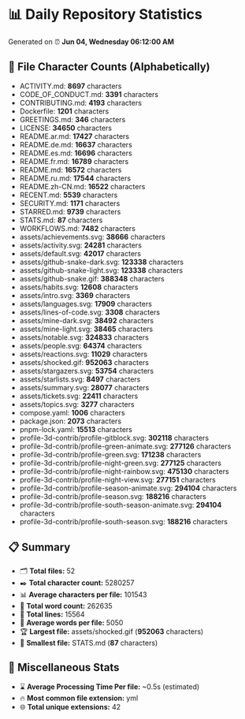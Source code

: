 # 📊 Daily Repository Statistics
Generated on ⏰ **Jun 04, Wednesday 06:12:00 AM**

## 📂 File Character Counts (Alphabetically)
- ACTIVITY.md: **8697** characters
- CODE_OF_CONDUCT.md: **3391** characters
- CONTRIBUTING.md: **4193** characters
- Dockerfile: **1201** characters
- GREETINGS.md: **346** characters
- LICENSE: **34650** characters
- README.ar.md: **17427** characters
- README.de.md: **16637** characters
- README.es.md: **16696** characters
- README.fr.md: **16789** characters
- README.md: **16572** characters
- README.ru.md: **17544** characters
- README.zh-CN.md: **16522** characters
- RECENT.md: **5539** characters
- SECURITY.md: **1171** characters
- STARRED.md: **9739** characters
- STATS.md: **87** characters
- WORKFLOWS.md: **7482** characters
- assets/achievements.svg: **38666** characters
- assets/activity.svg: **24281** characters
- assets/default.svg: **42017** characters
- assets/github-snake-dark.svg: **123338** characters
- assets/github-snake-light.svg: **123338** characters
- assets/github-snake.gif: **388348** characters
- assets/habits.svg: **12608** characters
- assets/intro.svg: **3369** characters
- assets/languages.svg: **17909** characters
- assets/lines-of-code.svg: **3308** characters
- assets/mine-dark.svg: **38492** characters
- assets/mine-light.svg: **38465** characters
- assets/notable.svg: **324833** characters
- assets/people.svg: **64374** characters
- assets/reactions.svg: **11029** characters
- assets/shocked.gif: **952063** characters
- assets/stargazers.svg: **53754** characters
- assets/starlists.svg: **8497** characters
- assets/summary.svg: **28077** characters
- assets/tickets.svg: **22411** characters
- assets/topics.svg: **3277** characters
- compose.yaml: **1006** characters
- package.json: **2073** characters
- pnpm-lock.yaml: **15513** characters
- profile-3d-contrib/profile-gitblock.svg: **302118** characters
- profile-3d-contrib/profile-green-animate.svg: **277126** characters
- profile-3d-contrib/profile-green.svg: **171238** characters
- profile-3d-contrib/profile-night-green.svg: **277125** characters
- profile-3d-contrib/profile-night-rainbow.svg: **475130** characters
- profile-3d-contrib/profile-night-view.svg: **277151** characters
- profile-3d-contrib/profile-season-animate.svg: **294104** characters
- profile-3d-contrib/profile-season.svg: **188216** characters
- profile-3d-contrib/profile-south-season-animate.svg: **294104** characters
- profile-3d-contrib/profile-south-season.svg: **188216** characters

## 📋 Summary
- 🗂️ **Total files:** 52
- ✒️ **Total character count:** 5280257
- 📊 **Average characters per file:** 101543
- 📝 **Total word count:** 262635
- 🧾 **Total lines:** 15564
- 📐 **Average words per file:** 5050
- 🏆 **Largest file:** assets/shocked.gif (**952063** characters)
- 🥉 **Smallest file:** STATS.md (**87** characters)

## 🌟 Miscellaneous Stats
- ⌛ **Average Processing Time Per file:** ~0.5s (estimated)
- 🔥 **Most common file extension:** yml
- 🌐 **Total unique extensions:** 42
